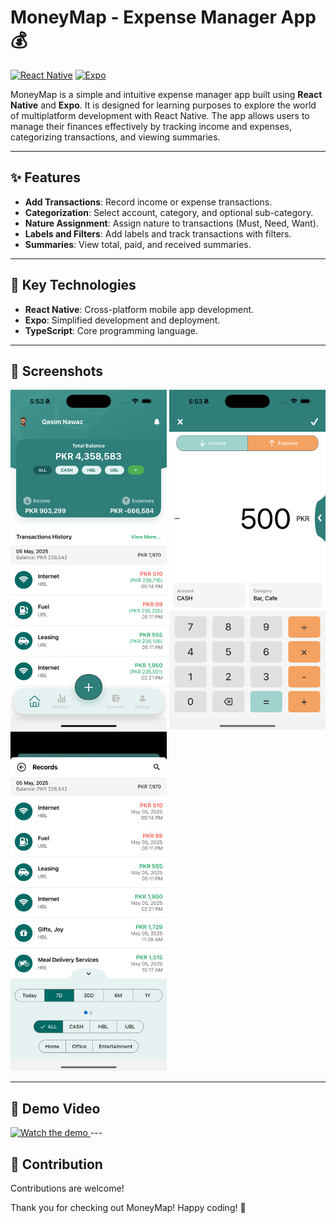 # MoneyMap - Expense Manager App 💰

[![React Native](https://img.shields.io/badge/React%20Native-v0.76.7-blue.svg)](https://reactnative.dev/)
[![Expo](https://img.shields.io/badge/Expo-v52.0.38-green.svg)](https://expo.dev/)

MoneyMap is a simple and intuitive expense manager app built using **React Native** and **Expo**. It is designed for learning purposes to explore the world of multiplatform development with React Native. The app allows users to manage their finances effectively by tracking income and expenses, categorizing transactions, and viewing summaries.

---

## ✨ Features

- **Add Transactions**: Record income or expense transactions.
- **Categorization**: Select account, category, and optional sub-category.
- **Nature Assignment**: Assign nature to transactions (Must, Need, Want).
- **Labels and Filters**: Add labels and track transactions with filters.
- **Summaries**: View total, paid, and received summaries.

---

## 🚀 Key Technologies

- **React Native**: Cross-platform mobile app development.
- **Expo**: Simplified development and deployment.
- **TypeScript**: Core programming language.

---

## 📸 Screenshots

<p float="left">
  <img src="https://github.com/QasimNawaz/MoneyMap-RN/blob/main/screenshots/home.png" alt="Home Screen" width="250" />
  <img src="https://github.com/QasimNawaz/MoneyMap-RN/blob/main/screenshots/add-expense.png" alt="Add Transaction" width="250" />
  <img src="https://github.com/QasimNawaz/MoneyMap-RN/blob/main/screenshots/summary.png" alt="Summary Screen" width="250" />
</p>

---

## 🎥 Demo Video

<a href="https://github.com/QasimNawaz/MoneyMap-RN/blob/main/screenshots/youtube-play-button.jpg" target="_blank">
  <img src="https://www.youtube.com/watch?v=qWfdE6P7e-4.0.jpg" alt="Watch the demo" width="500"/>
</a>
---

## 🤝 Contribution

Contributions are welcome!

Thank you for checking out MoneyMap! Happy coding! 🚀
